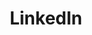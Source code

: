 ---
layout: page
title: LinkedIn
description: let's connect
img: assets/img/7.jpg
redirect: https://www.linkedin.com/in/anhanshaw/
importance: 3
category: external
---